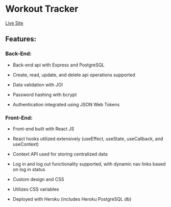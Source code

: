 # Workout Tracker

[Live Site](https://apcurran-workout-tracker.herokuapp.com/)

## Features:

### Back-End:

- Back-end api with Express and PostgreSQL

- Create, read, update, and delete api operations supported

- Data validation with JOI

- Password hashing with bcrypt

- Authentication integrated using JSON Web Tokens

### Front-End:

- Front-end built with React JS

- React hooks utilized extensively (useEffect, useState, useCallback, and useContext)

- Context API used for storing centralized data

- Log in and log out functionality supported, with dynamic nav links based on log in status

- Custom design and CSS

- Utilizes CSS variables

- Deployed with Heroku (includes Heroku PostgreSQL db)